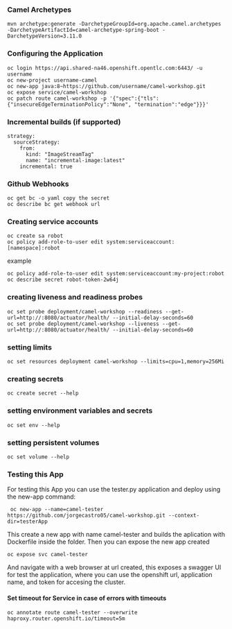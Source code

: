 ### Camel Archetypes

    mvn archetype:generate -DarchetypeGroupId=org.apache.camel.archetypes -DarchetypeArtifactId=camel-archetype-spring-boot -DarchetypeVersion=3.11.0
	
### Configuring the Application

    oc login https://api.shared-na46.openshift.opentlc.com:6443/ -u username
	oc new-project username-camel
	oc new-app java:8~https://github.com/username/camel-workshop.git
	oc expose service/camel-workshop
	oc patch route camel-workshop -p '{"spec":{"tls": {"insecureEdgeTerminationPolicy":"None", "termination":"edge"}}}'
	
	
### Incremental builds (if supported)

    strategy:
      sourceStrategy:
        from:
          kind: "ImageStreamTag"
          name: "incremental-image:latest" 
        incremental: true
	
### Github Webhooks

    oc get bc -o yaml copy the secret
	oc describe bc get webhook url
	
### Creating service accounts

    oc create sa robot
    oc policy add-role-to-user edit system:serviceaccount:[namespace]:robot

example

	oc policy add-role-to-user edit system:serviceaccount:my-project:robot
	oc describe secret robot-token-2w64j
		
### creating liveness and readiness probes

    oc set probe deployment/camel-workshop --readiness --get-url=http://:8080/actuator/health/ --initial-delay-seconds=60
	oc set probe deployment/camel-workshop --liveness --get-url=http://:8080/actuator/health/ --initial-delay-seconds=60

### setting limits
    
    oc set resources deployment camel-workshop --limits=cpu=1,memory=256Mi

### creating secrets
   
    oc create secret --help

### setting environment variables and secrets

    oc set env --help


### setting persistent volumes

    oc set volume --help


### Testing this App

For testing this App you can use the tester.py application and deploy using the new-app command:

     oc new-app --name=camel-tester https://github.com/jorgecastro05/camel-workshop.git --context-dir=testerApp

This create a new app with name camel-tester and builds the aplication with Dockerfile inside the folder.
Then you can expose the new app created

    oc expose svc camel-tester

And navigate with a web browser at url created, this exposes a swagger UI for test the application, where you can use the openshift url, application name, and token for accesing the cluster.

#### Set timeout for Service in case of errors with timeouts

    oc annotate route camel-tester --overwrite haproxy.router.openshift.io/timeout=5m